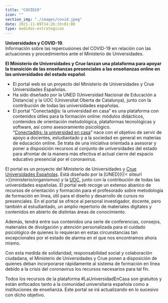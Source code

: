```yaml
---
title: "COVID19"
icon: ""
section_img: "./images/covid.jpeg"
date: 2021-11-09T14:26:33+01:00
type: medidas-estrategicas
---
```

**Universidades y COVID-19**.  
Información sobre las repercusiones del COVID-19 en relación con las actuaciones y procedimientos ante el Ministerio de Universidades.  

**El Ministerio de Universidades y Crue lanzan una plataforma para apoyar la transición de las enseñanzas presenciales a las enseñanzas online en las universidades del estado español**.  
- El portal web es un proyecto del Ministerio de Universidades y Crue Universidades Españolas.  
- Ha sido diseñado por la UNED (Universidad Nacional de Educación a Distancia) y la UOC (Universitat Oberta de Catalunya), junto con la contribución de todas las universidades españolas.  
- El portal “Conectad@s: la universidad en casa” es una plataforma con contenidos útiles para la formación online: módulos didácticos, contenidos de orientación metodológica, plataformas tecnológicas y software, así como asesoramiento psicológico.  
“[Conectad@s: la universidad en casa](https://www.uned.es/universidad/inicio/uned_uoc_solidaria.html)” nace con el objetivo de servir de apoyo a docentes, estudiantado y a la sociedad en general en materias de educación online. Se trata de una iniciativa orientada a asesorar y poner a disposición recursos al conjunto de universidades del estado para afrontar de la manera más efectiva el actual cierre del espacio educativo presencial por el coronavirus.  

El portal es un proyecto del Ministerio de Universidades y [Crue Universidades Españolas](https://www.crue.org/SitePages/Inicio.aspx). Está diseñado por la [UNED]({{< siteurl >}}ministerio/organismos) y la [UOC](https://www.uoc.edu/portal/es/index.html), junto con la contribución de todas las universidades españolas. El portal web recoge un extenso abanico de recursos de orientación y formación para el profesorado sobre metodología de formación en línea, útil para el diseño y desarrollo de cursos no presenciales. En el portal se ofrece al personal investigador, docente, pero también al estudiantado, un amplio repertorio de materiales digitales y contenidos en abierto de distintas áreas de conocimiento.  

Además, tendrá entre sus contenidos una serie de conferencias, consejos, materiales de divulgación y atención personalizada para el cuidado psicológico de quienes lo requieran en estas circunstancias tan excepcionales por el estado de alarma en el que nos encontramos ahora mismo.  

Con esta medida de solidaridad, responsabilidad social y colaboración ciudadana, el Ministerio de Universidades y Crue ponen a disposición de quienes deban incorporarse rápidamente al sistema de formación en línea debido a la crisis del coronavirus los recursos necesarios para tal fin.  

Todos los recursos de la plataforma #LaUniversidadEnCasa son gratuitos y están enfocados tanto a la comunidad universitaria española como a instituciones de enseñanza. Este portal se irá actualizando en lo sucesivo con dicho objetivo.  
